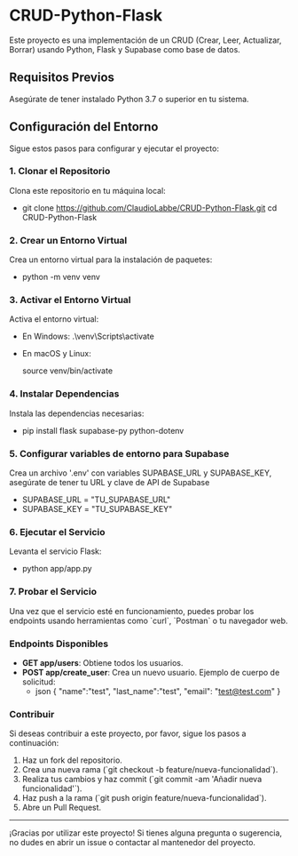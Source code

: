 # CRUD-Python-Flask

Este proyecto es una implementación de un CRUD (Crear, Leer, Actualizar, Borrar) usando Python, Flask y Supabase como base de datos.

## Requisitos Previos

Asegúrate de tener instalado Python 3.7 o superior en tu sistema.

## Configuración del Entorno

Sigue estos pasos para configurar y ejecutar el proyecto:

### 1. Clonar el Repositorio

Clona este repositorio en tu máquina local:

- git clone https://github.com/ClaudioLabbe/CRUD-Python-Flask.git
cd CRUD-Python-Flask

### 2. Crear un Entorno Virtual

Crea un entorno virtual para la instalación de paquetes:

- python -m venv venv

### 3. Activar el Entorno Virtual

Activa el entorno virtual:

- En Windows:
    .\\venv\\Scripts\\activate

- En macOS y Linux:

    source venv/bin/activate

### 4. Instalar Dependencias

Instala las dependencias necesarias:

- pip install flask supabase-py python-dotenv

### 5. Configurar variables de entorno para Supabase

Crea un archivo '.env' con variables SUPABASE_URL y SUPABASE_KEY, asegúrate de tener tu URL y clave de API de Supabase

- SUPABASE_URL = "TU_SUPABASE_URL"
- SUPABASE_KEY = "TU_SUPABASE_KEY"

### 6. Ejecutar el Servicio

Levanta el servicio Flask:

- python app/app.py

### 7. Probar el Servicio

Una vez que el servicio esté en funcionamiento, puedes probar los endpoints usando herramientas como \`curl\`, \`Postman\` o tu navegador web.

### Endpoints Disponibles

- **GET app/users**: Obtiene todos los usuarios.
- **POST app/create_user**: Crea un nuevo usuario. Ejemplo de cuerpo de solicitud:
    - json
    {
        "name":"test",
        "last_name":"test",
        "email": "test@test.com"
    }

### Contribuir

Si deseas contribuir a este proyecto, por favor, sigue los pasos a continuación:

1. Haz un fork del repositorio.
2. Crea una nueva rama (\`git checkout -b feature/nueva-funcionalidad\`).
3. Realiza tus cambios y haz commit (\`git commit -am 'Añadir nueva funcionalidad'\`).
4. Haz push a la rama (\`git push origin feature/nueva-funcionalidad\`).
5. Abre un Pull Request.

---

¡Gracias por utilizar este proyecto! Si tienes alguna pregunta o sugerencia, no dudes en abrir un issue o contactar al mantenedor del proyecto.

